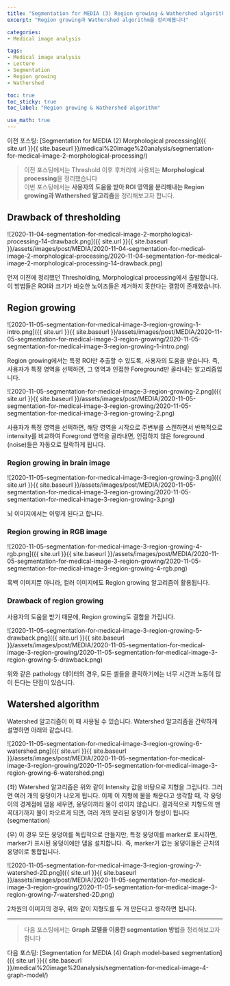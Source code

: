 ```yaml
---
title: "Segmentation for MEDIA (3) Region growing & Wathershed algorithm"
excerpt: "Region growing과 Wathershed algorithm을 정리해봅니다"

categories:
- Medical image analysis

tags:
- Medical image analysis
- Lecture
- Segmentation
- Region growing
- Wathershed

toc: true
toc_sticky: true
toc_label: "Region growing & Wathershed algorithm"

use_math: true
---
```


이전 포스팅: [Segmentation for MEDIA (2) Morphological processing]({{ site.url }}{{ site.baseurl }}/medical%20image%20analysis/segmentation-for-medical-image-2-morphological-processing/)

> 이전 포스팅에서는 Threshold 이후 후처리에 사용되는 **Morphological processing**을 정리했습니다  
> 이번 포스팅에서는 **사용자의 도움을 받아 ROI 영역을 분리해내는 Region growing과 Wathershed 알고리즘**을 정리해보고자 합니다.

## Drawback of thresholding

![2020-11-04-segmentation-for-medical-image-2-morphological-processing-14-drawback.png]({{ site.url }}{{ site.baseurl }}/assets/images/post/MEDIA/2020-11-04-segmentation-for-medical-image-2-morphological-processing/2020-11-04-segmentation-for-medical-image-2-morphological-processing-14-drawback.png)

먼저 이전에 정리했던 Thresholding, Morphological processing에서 출발합니다. 이 방법들은 ROI와 크기가 비슷한 노이즈들은 제거하지 못한다는 결함이 존재했습니다.

## Region growing

![2020-11-05-segmentation-for-medical-image-3-region-growing-1-intro.png]({{ site.url }}{{ site.baseurl }}/assets/images/post/MEDIA/2020-11-05-segmentation-for-medical-image-3-region-growing/2020-11-05-segmentation-for-medical-image-3-region-growing-1-intro.png)

Region growing에서는 특정 ROI만 추출할 수 있도록, 사용자의 도움을 받습니다. 즉, 사용자가 특정 영역을 선택하면, 그 영역과 인접한 Foreground만 골라내는 알고리즘입니다.

![2020-11-05-segmentation-for-medical-image-3-region-growing-2.png]({{ site.url }}{{ site.baseurl }}/assets/images/post/MEDIA/2020-11-05-segmentation-for-medical-image-3-region-growing/2020-11-05-segmentation-for-medical-image-3-region-growing-2.png)

사용자가 특정 영역을 선택하면, 해당 영역을 시작으로 주변부를 스캔하면서 반복적으로 intensity를 비교하여 Foregrond 영역을 골라내면, 인접하지 않은 foreground (noise)들은 자동으로 탈락하게 됩니다.

### Region growing in brain image

![2020-11-05-segmentation-for-medical-image-3-region-growing-3.png]({{ site.url }}{{ site.baseurl }}/assets/images/post/MEDIA/2020-11-05-segmentation-for-medical-image-3-region-growing/2020-11-05-segmentation-for-medical-image-3-region-growing-3.png)

뇌 이미지에서는 이렇게 된다고 합니다.

### Region growing in RGB image

![2020-11-05-segmentation-for-medical-image-3-region-growing-4-rgb.png]({{ site.url }}{{ site.baseurl }}/assets/images/post/MEDIA/2020-11-05-segmentation-for-medical-image-3-region-growing/2020-11-05-segmentation-for-medical-image-3-region-growing-4-rgb.png)

흑백 이미지뿐 아니라, 컬러 이미지에도 Region growing 알고리즘이 활용됩니다.

### Drawback of region growing

사용자의 도움을 받기 때문에, Region growing도 결함을 가집니다.

![2020-11-05-segmentation-for-medical-image-3-region-growing-5-drawback.png]({{ site.url }}{{ site.baseurl }}/assets/images/post/MEDIA/2020-11-05-segmentation-for-medical-image-3-region-growing/2020-11-05-segmentation-for-medical-image-3-region-growing-5-drawback.png)

위와 같은 pathology 데이터의 경우, 모든 셀들을 클릭하기에는 너무 시간과 노동이 많이 든다는 단점이 있습니다.

## Watershed algorithm

Watershed 알고리즘이 이 때 사용될 수 있습니다. Watershed 알고리즘을 간략하게 설명하면 아래와 같습니다.

![2020-11-05-segmentation-for-medical-image-3-region-growing-6-watershed.png]({{ site.url }}{{ site.baseurl }}/assets/images/post/MEDIA/2020-11-05-segmentation-for-medical-image-3-region-growing/2020-11-05-segmentation-for-medical-image-3-region-growing-6-watershed.png)

(좌) Watershed 알고리즘은 위와 같이 Intensity 값을 바탕으로 지형을 그립니다. 그러면 여러 개의 웅덩이가 나오게 됩니다. 이제 이 지형에 물을 채운다고 생각할 때, 각 웅덩이의 경계점에 댐을 세우면, 웅덩이끼리 물이 섞이지 않습니다. 결과적으로 지형도의 맨 꼭대기까지 물이 차오르게 되면, 여러 개의 분리된 웅덩이가 형성이 됩니다 (segmentation)

(우) 이 경우 모든 웅덩이를 독립적으로 만들지만, 특정 웅덩이를 marker로 표시하면, marker가 표시된 웅덩이에만 댐을 설치합니다. 즉, marker가 없는 웅덩이들은 근처의 웅덩이로 통합됩니다.

![2020-11-05-segmentation-for-medical-image-3-region-growing-7-watershed-2D.png]({{ site.url }}{{ site.baseurl }}/assets/images/post/MEDIA/2020-11-05-segmentation-for-medical-image-3-region-growing/2020-11-05-segmentation-for-medical-image-3-region-growing-7-watershed-2D.png)

2차원의 이미지의 경우, 위와 같이 지형도를 두 개 만든다고 생각하면 됩니다.

---

> 다음 포스팅에서는 **Graph 모델을 이용한 segmentation 방법**을 정리해보고자 합니다

다음 포스팅: [Segmentation for MEDIA (4) Graph model-based segmentation]({{ site.url }}{{ site.baseurl }}/medical%20image%20analysis/segmentation-for-medical-image-4-graph-model/)
